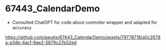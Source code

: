 # 67443_CalendarDemo

- Consulted ChatGPT for code about controller wrapper and adapted for accuracy


https://github.com/awutis/67443_CalendarDemo/assets/79778718/a0c2678a-a3db-4acf-9ae2-5879c27b52ed


